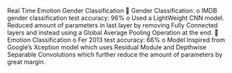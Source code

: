 Real Time Emotion Gender Classification
	Gender Classification: 
o	IMDB gender classification test accuracy: 96%
o	Used a LightWeight CNN model. Reduced amount of parameters in last layer by removing Fully Connected layers and instead using a Global Average Pooling Operation at the end.
	Emotion Classification
o	Fer 2013 test accuracy: 66%
o	Model Inspired from Google’s Xception model which uses Residual Module and Depthwise Separable Convolutions which further reduce the amount of parameters by great margin.
